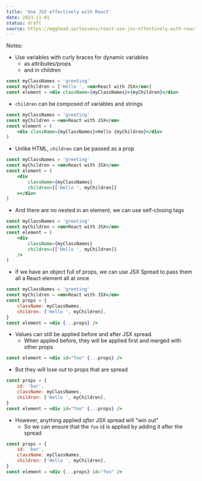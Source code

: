 ```yaml
---
title: 'Use JSX effectively with React'
date: 2023-11-01
status: draft
source: https://egghead.io/lessons/react-use-jsx-effectively-with-react
---
```


Notes:

- Use variables with curly braces for dynamic variables
  - as attributes/props
  - and in children

```jsx
const myClassNames = 'greeting'
const myChildren = ['Hello ', <em>React with JSX</em>]
const element = <div className={myClassNames}>{myChildren}</div>
```

- `children` can be composed of variables and strings

```jsx
const myClassNames = 'greeting'
const myChildren = <em>React with JSX</em>
const element = (
	<div className={myClassNames}>Hello {myChildren}</div>
)
```

- Unlike HTML, `children` can be passed as a prop

```jsx
const myClassNames = 'greeting'
const myChildren = <em>React with JSX</em>
const element = (
	<div
		className={myClassNames}
		children={['Hello ', myChildren]}
	></div>
)
```

- And there are no nested in an element, we can use self-closing tags

```jsx
const myClassNames = 'greeting'
const myChildren = <em>React with JSX</em>
const element = (
	<div
		className={myClassNames}
		children={['Hello ', myChildren]}
	/>
)
```

- If we have an object full of props, we can use JSX Spread to pass them all a React element all at once

```jsx
const myClassNames = 'greeting'
const myChildren = <em>React with JSX</em>
const props = {
	className: myClassNames,
	children: ['Hello ', myChildren],
}
const element = <div {...props} />
```

- Values can still be applied before and after JSX spread.
  - When applied before, they will be applied first and merged with other props

```jsx
const element = <div id="foo" {...props} />
```

- But they will lose out to props that are spread

```jsx
const props = {
	id: 'bar',
	className: myClassNames,
	children: ['Hello ', myChildren],
}
const element = <div id="foo" {...props} />
```

- However, anything applied _after_ JSX spread will "win out"
  - So we can ensure that the `foo` id is applied by adding it after the spread

```jsx
const props = {
	id: 'bar',
	className: myClassNames,
	children: ['Hello ', myChildren],
}
const element = <div {...props} id="foo" />
```
